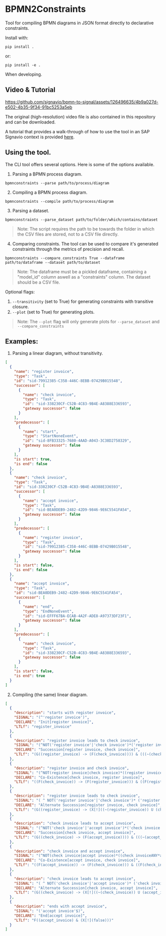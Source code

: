 # BPMN2Constraints

Tool for compiling BPMN diagrams in JSON format directly to declarative constraints.

Install with:
```terminal
pip install .
```
 or:
 ```terminal
pip install -e .
```
When developing.

## Video & Tutorial


https://github.com/signavio/bpmn-to-signal/assets/126496635/4b9a027d-e502-4b35-9f34-91bc5253a5eb

The original (high-resolution) video file is also contained in this repository and can be downloaded.

A tutorial that provides a walk-through of how to use the tool in an SAP Signavio context is provided [here](./tutorial/tutorial.ipynb).

## Using the tool.
The CLI tool offers several options. Here is some of the options available.

1. Parsing a BPMN process diagram.
```terminal
bpmnconstraints --parse path/to/process/diagram
```
2. Compiling a BPMN process diagram.
```terminal
bpmnconstraints --compile path/to/process/diagram
```
3. Parsing a dataset.
```terminal
bpmnconstraints --parse_dataset path/to/folder/which/contains/dataset
```
> Note: The script requires the path to be towards the folder in which the CSV files are stored, not to a CSV file directly.
4. Comparing constraints.
The tool can be used to compare it's generated constraints through the metrics of precision and recall.
```terminal
bpmnconstraints --compare_constraints True --dataframe path/to/dataframe --dataset path/to/dataset
```
> Note: The dataframe must be a pickled dataframe, containing a "model_id" column aswell as a "constraints" column. The dataset should be a CSV file.

Optional flags:
1.  `--transitivity` (set to True) for generating constraints with transitive closure.
2. `--plot` (set to True) for generating plots.
> Note: The `--plot` flag will only generate plots for ``--parse_dataset`` and `--compare_constraints`

## Examples:
1. Parsing a linear diagram, without transitivity.
```json
[
  {
    "name": "register invoice",
    "type": "Task",
    "id": "sid-79912385-C358-446C-8EBB-07429B015548",
    "successor": [
      {
        "name": "check invoice",
        "type": "Task",
        "id": "sid-338230CF-C52B-4C83-9B4E-A8388E336593",
        "gateway successor": false
      }
    ],
    "predecessor": [
      {
        "name": "start",
        "type": "StartNoneEvent",
        "id": "sid-8FB33325-7680-4AAD-A043-3C38D2758329",
        "gateway successor": false
      }
    ],
    "is start": true,
    "is end": false
  },
  {
    "name": "check invoice",
    "type": "Task",
    "id": "sid-338230CF-C52B-4C83-9B4E-A8388E336593",
    "successor": [
      {
        "name": "accept invoice",
        "type": "Task",
        "id": "sid-BEA0DEB9-2482-42D9-9846-9E6C5541FA54",
        "gateway successor": false
      }
    ],
    "predecessor": [
      {
        "name": "register invoice",
        "type": "Task",
        "id": "sid-79912385-C358-446C-8EBB-07429B015548",
        "gateway successor": false
      }
    ],
    "is start": false,
    "is end": false
  },
  {
    "name": "accept invoice",
    "type": "Task",
    "id": "sid-BEA0DEB9-2482-42D9-9846-9E6C5541FA54",
    "successor": [
      {
        "name": "end",
        "type": "EndNoneEvent",
        "id": "sid-EFFF67BA-ECAB-4A2F-ADE8-A97373DF23F1",
        "gateway successor": false
      }
    ],
    "predecessor": [
      {
        "name": "check invoice",
        "type": "Task",
        "id": "sid-338230CF-C52B-4C83-9B4E-A8388E336593",
        "gateway successor": false
      }
    ],
    "is start": false,
    "is end": true
  }
]
```

2. Compiling (the same) linear diagram.
```json
[
  {
    "description": "starts with register invoice",
    "SIGNAL": "(^'register invoice')",
    "DECLARE": "Init[register invoice]",
    "LTLf": "register_invoice"
  },
  {
    "description": "register invoice leads to check invoice",
    "SIGNAL": "(^NOT('register invoice'|'check invoice')*('register invoice'~>'check invoice')*NOT('register invoice'|'check invoice')*$)",
    "DECLARE": "Succession[register invoice, check invoice]",
    "LTLf": "(G((register_invoice) -> (F(check_invoice)))) & (((~(check_invoice)) U (register_invoice)) | (G(~(check_invoice))))"
  },
  {
    "description": "register invoice and check invoice",
    "SIGNAL": "(^NOT(register invoice|check invoice)*((register invoiceANY*check invoiceANY*)|(check invoiceANY* 'register invoice' ANY*))* NOT('register invoice'|'check invoice')*$)",
    "DECLARE": "Co-Existence[check invoice, register invoice]",
    "LTLf": "((F(check_invoice)) -> (F(register_invoice))) & ((F(register_invoice)) -> (F(check_invoice)))"
  },
  {
    "description": "register invoice leads to check invoice",
    "SIGNAL": "( ^ NOT('register invoice'|'check invoice')* ('register invoice'NOT('register invoice'|'check invoice')*'check invoice'NOT('register invoice'|'check invoice')*)*NOT('register invoice'|'check invoice')* $)",
    "DECLARE": "Alternate Succession[register invoice, check invoice]",
    "LTLf": "(G((register_invoice) -> (X[!]((~(register_invoice)) U (check_invoice))))) & (((~(check_invoice)) U (register_invoice)) | (G(~(check_invoice)))) & (G((check_invoice) -> (((~(check_invoice)) U (register_invoice)) | (G(~(check_invoice))))))"
  },
  {
    "description": "check invoice leads to accept invoice",
    "SIGNAL": "(^NOT('check invoice'|'accept invoice')*('check invoice'~>'accept invoice')*NOT('check invoice'|'accept invoice')*$)",
    "DECLARE": "Succession[check invoice, accept invoice]",
    "LTLf": "(G((check_invoice) -> (F(accept_invoice)))) & (((~(accept_invoice)) U (check_invoice)) | (G(~(accept_invoice))))"
  },
  {
    "description": "check invoice and accept invoice",
    "SIGNAL": "(^NOT(check invoice|accept invoice)*((check invoiceANY*accept invoiceANY*)|(accept invoiceANY* 'check invoice' ANY*))* NOT('check invoice'|'accept invoice')*$)",
    "DECLARE": "Co-Existence[accept invoice, check invoice]",
    "LTLf": "((F(accept_invoice)) -> (F(check_invoice))) & ((F(check_invoice)) -> (F(accept_invoice)))"
  },
  {
    "description": "check invoice leads to accept invoice",
    "SIGNAL": "( ^ NOT('check invoice'|'accept invoice')* ('check invoice'NOT('check invoice'|'accept invoice')*'accept invoice'NOT('check invoice'|'accept invoice')*)*NOT('check invoice'|'accept invoice')* $)",
    "DECLARE": "Alternate Succession[check invoice, accept invoice]",
    "LTLf": "(G((check_invoice) -> (X[!]((~(check_invoice)) U (accept_invoice))))) & (((~(accept_invoice)) U (check_invoice)) | (G(~(accept_invoice)))) & (G((accept_invoice) -> (((~(accept_invoice)) U (check_invoice)) | (G(~(accept_invoice))))))"
  },
  {
    "description": "ends with accept invoice",
    "SIGNAL": "('accept invoice'$)",
    "DECLARE": "End[accept invoice]",
    "LTLf": "F((accept_invoice) & (X[!](false)))"
  }
]
```
